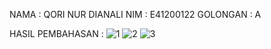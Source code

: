 NAMA : QORI NUR DIANALI
NIM : E41200122
GOLONGAN : A

HASIL PEMBAHASAN :
![1](https://user-images.githubusercontent.com/72065328/136408702-dc30967d-535a-4057-a4bc-98e0eb8320e9.PNG)
![2](https://user-images.githubusercontent.com/72065328/136408709-35dd2466-872c-4453-adfb-ffcec9ad2dad.PNG)
![3](https://user-images.githubusercontent.com/72065328/136408712-a11cdec8-76ae-4680-96ec-124c623bf878.PNG)

